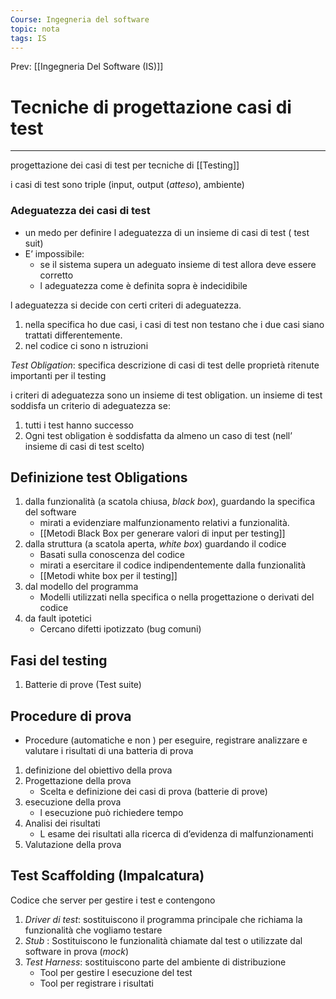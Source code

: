 ```yaml
---
Course: Ingegneria del software
topic: nota
tags: IS
---
```


Prev: [[Ingegneria Del Software (IS)]]

# Tecniche di progettazione casi di test
---
progettazione dei casi di test per tecniche di [[Testing]]

i casi di test sono triple (input, output (_atteso_), ambiente)

### Adeguatezza dei casi di test
- un medo per definire l adeguatezza di un insieme di casi di test ( test suit)
- E’ impossibile: 
	- se il sistema supera un adeguato insieme di test allora deve essere corretto
	- l adeguatezza come è definita sopra è indecidibile

l adeguatezza si decide con certi criteri di adeguatezza.
1. nella specifica ho due casi, i casi di test non testano che i due casi siano trattati differentemente. 
2. nel codice ci sono n istruzioni 

_Test Obligation_: specifica descrizione di casi di test delle proprietà ritenute importanti per il testing 

i criteri di adeguatezza sono un insieme di test obligation.
un insieme di test soddisfa un criterio di adeguatezza se: 
1. tutti i test hanno successo
2. Ogni test obligation è soddisfatta da almeno un caso di test (nell’ insieme di casi di test scelto)

## Definizione test Obligations
1. dalla funzionalità (a scatola chiusa, _black box_), guardando la specifica del software
	- mirati a evidenziare malfunzionamento relativi a funzionalità.
	- [[Metodi Black Box per generare valori di input per testing]]
2. dalla struttura (a scatola aperta, _white box_) guardando il codice
	- Basati sulla conoscenza del codice
	- mirati a esercitare il codice indipendentemente dalla funzionalità  
	- [[Metodi white box per il testing]]
3. dal modello del programma
	- Modelli utilizzati nella specifica o nella progettazione o derivati del codice
4. da fault ipotetici
	- Cercano difetti ipotizzato (bug comuni)


## Fasi del testing 
1. Batterie di prove (Test suite)
## Procedure di prova 
- Procedure (automatiche e non ) per eseguire, registrare analizzare e valutare i risultati di una batteria di prova 
1. definizione del obiettivo della prova
2. Progettazione della prova
	- Scelta e definizione dei casi di prova (batterie di prove)
3. esecuzione della prova
	- l esecuzione può richiedere tempo
4. Analisi dei risultati
	- L esame dei risultati alla ricerca di d’evidenza di malfunzionamenti
5. Valutazione della prova


## Test Scaffolding (Impalcatura)
Codice che server per gestire i test e contengono 
1. _Driver di test_: sostituiscono il programma principale che richiama la funzionalità che vogliamo testare
2. _Stub_ : Sostituiscono le funzionalità chiamate dal test o utilizzate dal software in prova (_mock_)
3. _Test Harness_: sostituiscono parte del ambiente di distribuzione 
	- Tool per gestire l esecuzione del test
	- Tool per registrare i risultati 


	

	






